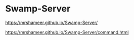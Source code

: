 # Swamp-Server

https://mrshameer.github.io/Swamp-Server/

https://mrshameer.github.io/Swamp-Server/command.html
